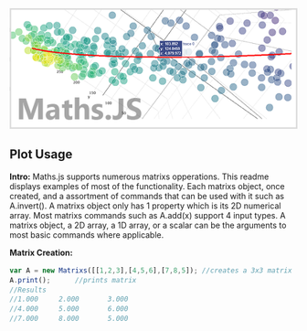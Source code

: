 <p align="center">
<img src ="https://raw.githubusercontent.com/NateZimmer/Maths.js/master/Images/BannerImage.png">
</p>

## Plot Usage

**Intro:**
Maths.js supports numerous matrixs opperations. This readme displays examples of most of the functionality. Each matrixs object, once created,
and a assortment of commands that can be used with it such as A.invert(). A matrixs object only has 1 property which is its 2D numerical array. 
Most matrixs commands such as A.add(x) support 4 input types. A matrixs object, a 2D array, a 1D array, or a scalar can be the arguments to most
basic commands where applicable. 

**Matrix Creation:** 
```js
var A = new Matrixs([[1,2,3],[4,5,6],[7,8,5]); //creates a 3x3 matrix 
A.print();		//prints matrix 
//Results 
//1.000		2.000		3.000
//4.000		5.000		6.000
//7.000		8.000		5.000
```

